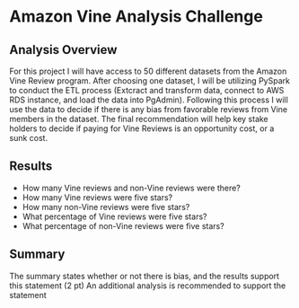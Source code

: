 # Amazon Vine Analysis Challenge

## Analysis Overview
For this project I will have access to 50 different datasets from the Amazon Vine Review program. After choosing one dataset, I will be utilizing PySpark to conduct the ETL process (Extcract and transform  data, connect to AWS RDS instance, and load the data into PgAdmin). Following this process I will use the data to decide if there is any bias from favorable reviews from Vine members in the dataset. The final recommendation will help key stake holders to decide if paying for Vine Reviews is an opportunity cost, or a sunk cost. 

## Results
- How many Vine reviews and non-Vine reviews were there?
- How many Vine reviews were five stars? 
- How many non-Vine reviews were five stars?
- What percentage of Vine reviews were five stars? 
- What percentage of non-Vine reviews were five stars?

## Summary
The summary states whether or not there is bias, and the results support this statement (2 pt)
An additional analysis is recommended to support the statement
